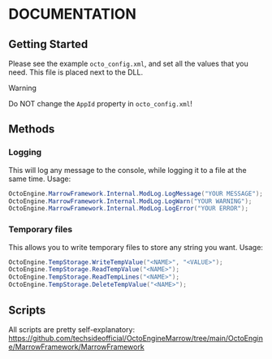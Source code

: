 # DOCUMENTATION

## Getting Started
Please see the example `octo_config.xml`, and set all the values that you need. This file is placed next to the DLL.
> [!WARNING]
> Do NOT change the `AppId` property in `octo_config.xml`!

## Methods
### Logging
This will log any message to the console, while logging it to a file at the same time.
Usage:
```csharp
OctoEngine.MarrowFramework.Internal.ModLog.LogMessage("YOUR MESSAGE");
OctoEngine.MarrowFramework.Internal.ModLog.LogWarn("YOUR WARNING");
OctoEngine.MarrowFramework.Internal.ModLog.LogError("YOUR ERROR");
```

### Temporary files
This allows you to write temporary files to store any string you want.
Usage:
```csharp
OctoEngine.TempStorage.WriteTempValue("<NAME>", "<VALUE>");
OctoEngine.TempStorage.ReadTempValue("<NAME>");
OctoEngine.TempStorage.ReadTempLines("<NAME>");
OctoEngine.TempStorage.DeleteTempValue("<NAME>");
```

## Scripts
All scripts are pretty self-explanatory:
https://github.com/techsideofficial/OctoEngineMarrow/tree/main/OctoEngine/MarrowFramework/MarrowFramework
